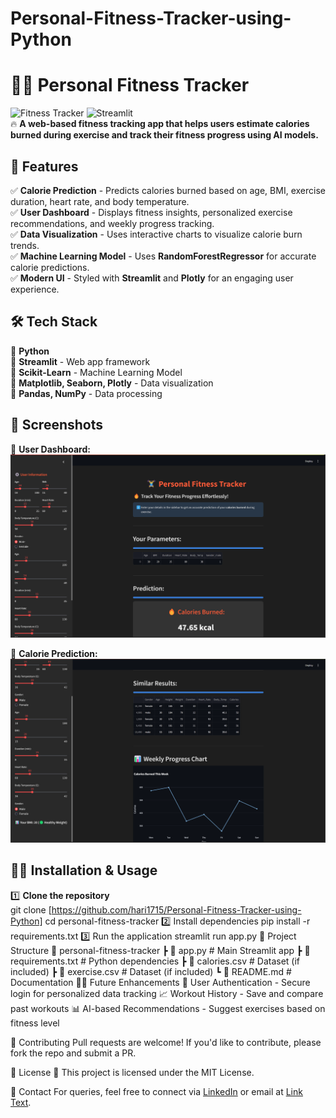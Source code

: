 # Personal-Fitness-Tracker-using-Python
# 🏋️‍♂️ Personal Fitness Tracker

![Fitness Tracker](https://img.shields.io/badge/Python-3.8+-blue.svg) 
![Streamlit](https://img.shields.io/badge/Streamlit-App-red)  
🔥 **A web-based fitness tracking app that helps users estimate calories burned during exercise and track their fitness progress using AI models.**

## 🚀 Features  
✅ **Calorie Prediction** - Predicts calories burned based on age, BMI, exercise duration, heart rate, and body temperature.  
✅ **User Dashboard** - Displays fitness insights, personalized exercise recommendations, and weekly progress tracking.  
✅ **Data Visualization** - Uses interactive charts to visualize calorie burn trends.  
✅ **Machine Learning Model** - Uses **RandomForestRegressor** for accurate calorie predictions.  
✅ **Modern UI** - Styled with **Streamlit** and **Plotly** for an engaging user experience.  

## 🛠️ Tech Stack  
🔹 **Python**  
🔹 **Streamlit** - Web app framework  
🔹 **Scikit-Learn** - Machine Learning Model  
🔹 **Matplotlib, Seaborn, Plotly** - Data visualization  
🔹 **Pandas, NumPy** - Data processing  

## 📸 Screenshots  
🔹 **User Dashboard:**  
![Dashboard](https://github.com/hari1715/Personal-Fitness-Tracker-using-Python/blob/main/user%20dashboard.png)  

🔹 **Calorie Prediction:**  
![Prediction](https://github.com/hari1715/Personal-Fitness-Tracker-using-Python/blob/main/Calorie%20Prediction.png)  

## 🏃‍♂️ Installation & Usage  
1️⃣ **Clone the repository**  
git clone [https://github.com/hari1715/Personal-Fitness-Tracker-using-Python]
cd personal-fitness-tracker
2️⃣ Install dependencies
pip install -r requirements.txt
3️⃣ Run the application
streamlit run app.py
📂 Project Structure
📁 personal-fitness-tracker
 ┣ 📄 app.py            # Main Streamlit app
 ┣ 📄 requirements.txt  # Python dependencies
 ┣ 📄 calories.csv      # Dataset (if included)
 ┣ 📄 exercise.csv      # Dataset (if included)
 ┗ 📄 README.md         # Documentation
🧑‍💻 Future Enhancements
🚀 User Authentication - Secure login for personalized data tracking
📈 Workout History - Save and compare past workouts
📊 AI-based Recommendations - Suggest exercises based on fitness level

🎯 Contributing
Pull requests are welcome! If you'd like to contribute, please fork the repo and submit a PR.

📜 License
📝 This project is licensed under the MIT License.

💌 Contact
For queries, feel free to connect via [LinkedIn](www.linkedin.com/in/erharish15) or email at [Link Text](harisher1505@gmail.com).
